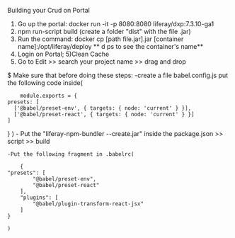 Building your Crud on Portal

1) Go up the portal: docker run -it -p 8080:8080 liferay/dxp:7.3.10-ga1
2) npm run-script build (create a folder "dist" with the file .jar)
3) Run the command: docker cp [path file.jar].jar [container name]:/opt/liferay/deploy
** d ps to see the container's name**
4) Login on Portal;
5)Clean Cache
6) Go to Edit >> search your project name >> drag and drop

$ Make sure that before doing these steps:
    -create a file babel.config.js put the following code inside(
        
        module.exports = {
    presets: [
      ['@babel/preset-env', { targets: { node: 'current' } }],
      ['@babel/preset-react', { targets: { node: 'current' } }]
    ]
  }
    )
    - Put the "liferay-npm-bundler --create.jar" inside the 
    package.json >> script >> build

    -Put the following fragment in .babelrc(

        {
	"presets": [
			"@babel/preset-env",
			"@babel/preset-react"
		],
		"plugins": [
			"@babel/plugin-transform-react-jsx"
		]
	}

    )   
